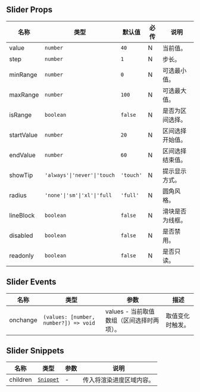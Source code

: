 ## Slider Props

| 名称       | 类型                        | 默认值    | 必传 | 说明             |
| ---------- | --------------------------- | --------- | ---- | ---------------- |
| value      | `number`                    | `40`      | N    | 当前值。         |
| step       | `number`                    | `1`       | N    | 步长。           |
| minRange   | `number`                    | `0`       | N    | 可选最小值。     |
| maxRange   | `number`                    | `100`     | N    | 可选最大值。     |
| isRange    | `boolean`                   | `false`   | N    | 是否为区间选择。 |
| startValue | `number`                    | `20`      | N    | 区间选择开始值。 |
| endValue   | `number`                    | `60`      | N    | 区间选择结束值。 |
| showTip    | `'always'\|'never'\|'touch` | `'touch'` | N    | 提示显示方式。   |
| radius     | `'none'\|'sm'\|'xl'\|'full` | `'full'`  | N    | 圆角风格。       |
| lineBlock  | `boolean`                   | `false`   | N    | 滑块是否为线框。 |
| disabled   | `boolean`                   | `false`   | N    | 是否禁用。       |
| readonly   | `boolean`                   | `false`   | N    | 是否只读。       |

## Slider Events

| 名称     | 类型                                  | 参数                                      | 描述             |
| -------- | ------------------------------------- | ----------------------------------------- | ---------------- |
| onchange | `(values: [number, number?]) => void` | values - 当前取值数组（区间选择时两项）。 | 取值变化时触发。 |

## Slider Snippets

| 名称     | 类型                                                                | 参数 | 说明                     |
| -------- | ------------------------------------------------------------------- | ---- | ------------------------ |
| children | [`Snippet`](https://svelte.dev/docs/svelte/snippet#Typing-snippets) | -    | 传入将渲染进度区域内容。 |
